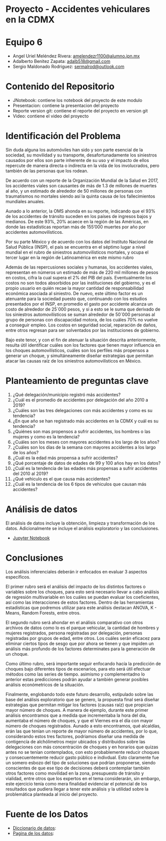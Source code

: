 # Proyecto - Accidentes vehiculares en la CDMX

# Equipo 6


* Angel Uriel Meléndez Rivera: amelendezr1100@alumno.ipn.mx
* Adalberto Benitez Zapata: adalb518@gmail.com
* Sergio Maldonado Rodriguez: sermalrod@outlook.com

# Contenido del Repositorio
* JNotebook: contiene los notebook del proyecto de este modulo
* Presentacion: contiene la presentacion del proyecto
* Reporte version git: contiene el reporte del proyecto en version git
* Video: contiene el video del proyecto


# Identificación del Problema

Sin duda alguna los automóviles han sido y son parte esencial de la sociedad, su movilidad y su transporte, desafortunadamente los siniestros causados por ellos son parte inherente de su uso y el impacto de ellos repercute de manera directa o indirecta en la vida de los involucrados, pero también de las personas que los rodean.

De acuerdo con un reporte de la Organización Mundial de la Salud en 2017, los accidentes viales son causantes de más de 1.3 de millones de muertes al año, y un estimado de alrededor de 50 millones de personas con traumatismos no mortales siendo así la quinta causa de los fallecimientos mundiales anuales.

Aunado a lo anterior, la OMS ahonda en su reporte, indicando que el 93% de los accidentes de tránsito suceden en los países de ingresos bajos y medianos. De este 93%, 20% acaece en la región de las Américas, en donde las estadísticas reportan más de 155’000 muertes por año por accidentes automovilísticos.

Por su parte México y de acuerdo con los datos del Instituto Nacional de Salud Pública (INSP), el país se encuentra en el séptimo lugar a nivel mundial en el rubro de siniestros automovilísticos mortales, y ocupa el tercer lugar en la región de Latinoamérica en este mismo rubro

Además de las repercusiones sociales y humanas, los accidentes viales, representan en números un estimado de más de 220 mil millones de pesos en costos, cifra la cual supera el 2% del PIB del país. Eventualmente los costos no son todos absorbidos por las instituciones del gobierno, y es el propio usuario en quién recae la mayor cantidad de responsabilidad económica asociada al siniestro. De nuevo, este último factor es un atenuante para la sociedad puesto que, continuando con los estudios presentados por el INSP, en promedio el gasto por accidente alcanza un costo de alrededor de 25´000 pesos, y si a esto se le suma que derivado de los siniestros automovilísticos se suman alrededor de 50´000 personas al grupo de personas con discapacidad motora, de los cuáles 70% no vuelve a conseguir empleo. Los costos en seguridad social, reparación de daños, entre otros regresan para ser solventados por las instituciones de gobierno.

Bajo este tenor, y con el fin de atenuar la situación descrita anteriormente, resulta útil identificar cuáles son los factores que tienen mayor influencia en los choques automovilísticos, cuáles son los perfiles más propensos a generar un choque, y simultáneamente diseñar estrategias que permitan atacar las causas raíz de los siniestros automovilísticos en México.

# Planteamiento de preguntas clave
1. ¿Qué delegación/municipio registró más accidentes?
2. ¿Cuál es el promedio de accidentes por delegación del año 2010 a 2019?
3. ¿Cuáles son las tres delegaciones con más accidentes y como es su tendencia?
4. ¿En que año se han registrado más accidentes en la CDMX y cuál es su tendencia?
5. ¿Quiénes son mas propensos a sufrir accidentes, los hombres o las mujeres y como es la tendencia?
6. ¿Cuáles son los meses con mayores accidentes a los largo de los años?
7. ¿Cuáles son los días de la semana con mayores accidentes a los largo de los años?
8. ¿Cuál es la edad más propensa a sufrir accidentes?
9. ¿Qué porcentaje de datos de edades de 99 y 100 años hay en los datos?
10. ¿Cuál es la tendencia de las edades más propensas a sufrir accidentes del 2010 al 2019?
11. ¿Qué vehiculo es el que causa más accidentes?
12. ¿Cuál es la tendencia de los 6 tipos de vehiculos que causan más accidentes?

# Análisis de datos
El análisis de datos incluye la obtención, limpieza y transformación de los datos. Adicionalmente se incluye el análisis exploratorio y las conclusiones.
* [Jupyter Notebook](https://github.com/Bedu-Equipo13/Proyecto_Python_Accidentes/blob/main/Jupyter_notebook/Proyecto_Python.ipynb)

# Conclusiones
Los análisis inferenciales deberán ir enfocados en evaluar 3 aspectos específicos.

El primer rubro será el análisis del impacto de los distintos factores o variables sobre los choques, para esto será necesario llevar a cabo análisis de regresión multivariable en los cuáles se puedan evaluar los coeficientes, así como las interacciones de estos factores. Dentro de las herramientas estadísticas que podremos utilizar para este análisis destacan ANOVA, K - Means, Random Forests, entre otros.

El segundo rubro será ahondar en el análisis comparativo con otros archivos de datos como lo es el parque vehicular, la cantidad de hombres y mujeres registrados, persona registradas por delegación, personas registradas por grupos de edad, entre otros. Los cuáles serán eficacez para eliminar ciertos tipos de sesgo que por ahora se tienen y que impiden un análisis más profundo de los factores determinates para la generación de un choque.

Como último rubro, será importante seguir enfocando hacía la predicción de choques bajo diferentes tipos de escenarios, para eto será útil efectuar métodos como las series de tiempo. asimismo y complementadno lo anterior estas predicciones podrán ayudar a también generar posibles análisis económetricos de la situación.

Finalmente, englobando todo este futuro desarrollo, estipulado sobre las base del análisis exploratorio que se genero, la propuesta final será diseñar estrategias que permitan mitigar los factores (causas raíz) que propician mayor número de choques. A manera de ejemplo, durante este primer análisis encontramos que a medida que incrementaba la hora del día, aumentaba el número de choques, y que el Viernes era el día con mayor número de choques registrados. Aunado a esto encontramos, qué alcaldías, erán las que tenían un reporte de mayor número de accidentes, por lo que, considerando estos tres factores, podriamos diseñar una medida de contigencía de alchólimetros mejor ubicados y distribuidos sobre las delegaciones con más concentración de choques y en horarios que quizas antes no se tenían contemplados, con esto probablemente reducir choques y consecuentemente reducir gasto público e indivdual. Esto claramente fue un somero esbozo del tipo de soluciones que podrían proponerse, siendo conscientes de que ese tipo de decisiones deberá contemplar también otros factores como movilidad en la zona, presupuesto de tránsito y vialidad, entre otros que los expertos en el tema considerarán, sin embargo, este ejercicio tenía como mera finalidad evidenciar el potencial de los resultados que pudiera llegar a tener este análisis y la utilidad sobre la problemática planteada al inicio del proyecto.

# Fuente de los Datos 
* [Diccionario de datos](https://www.inegi.org.mx/rnm/index.php/catalog/506/):
* [Pagina de los datos](https://www.inegi.org.mx/programas/accidentes/):
